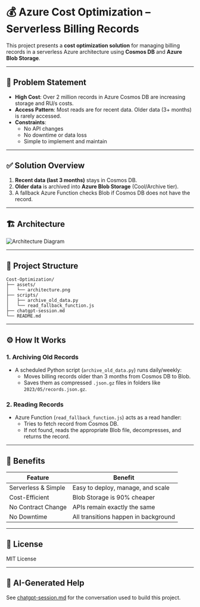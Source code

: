 
# 💰 Azure Cost Optimization – Serverless Billing Records

This project presents a **cost optimization solution** for managing billing records in a serverless Azure architecture using **Cosmos DB** and **Azure Blob Storage**.

---

## 📌 Problem Statement

- **High Cost**: Over 2 million records in Azure Cosmos DB are increasing storage and RU/s costs.
- **Access Pattern**: Most reads are for recent data. Older data (3+ months) is rarely accessed.
- **Constraints**:
  - No API changes
  - No downtime or data loss
  - Simple to implement and maintain

---

## ✅ Solution Overview

1. **Recent data (last 3 months)** stays in Cosmos DB.
2. **Older data** is archived into **Azure Blob Storage** (Cool/Archive tier).
3. A fallback Azure Function checks Blob if Cosmos DB does not have the record.

---

## 🏗️ Architecture

![Architecture Diagram](./assets/architecture.png)

---

## 📂 Project Structure

```
Cost-Optimization/
├── assets/
│   └── architecture.png
├── scripts/
│   ├── archive_old_data.py
│   └── read_fallback_function.js
├── chatgpt-session.md
└── README.md
```

---

## ⚙️ How It Works

### 1. Archiving Old Records
- A scheduled Python script (`archive_old_data.py`) runs daily/weekly:
  - Moves billing records older than 3 months from Cosmos DB to Blob.
  - Saves them as compressed `.json.gz` files in folders like `2023/05/records.json.gz`.

### 2. Reading Records
- Azure Function (`read_fallback_function.js`) acts as a read handler:
  - Tries to fetch record from Cosmos DB.
  - If not found, reads the appropriate Blob file, decompresses, and returns the record.

---

## 🚀 Benefits

| Feature            | Benefit                           |
|--------------------|------------------------------------|
| Serverless & Simple| Easy to deploy, manage, and scale  |
| Cost-Efficient     | Blob Storage is 90% cheaper        |
| No Contract Change | APIs remain exactly the same       |
| No Downtime        | All transitions happen in background|

---

## 📄 License

MIT License

---

## 🤖 AI-Generated Help

See [chatgpt-session.md](./chatgpt-session.md) for the conversation used to build this project.
